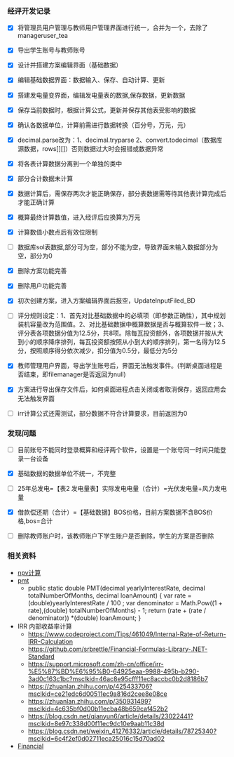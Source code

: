### 经评开发记录

- [x] 将管理员用户管理与教师用户管理界面进行统一，合并为一个，去除了manageruser_tea
- [x] 导出学生账号与教师账号
- [x] 设计并搭建方案编辑界面（基础数据）
- [x] 编辑基础数据界面：数据输入、保存、自动计算、更新
- [x] 搭建发电量变界面，编辑发电量表的数据,保存数据，更新数据
- [x] 保存当前数据时，根据计算公式，更新并保存其他表受影响的数据

- [x] 确认各数据单位，计算前需进行数据转换（百分号，万元，元）
- [x] decimal.parse改为：1、decimal.tryparse 2、convert.todecimal（数据库源数据，rows[][]）否则数据过大时会报错或数据异常
- [x] 将各表计算数据分离到一个单独的类中
- [x] 部分合计数据未计算
- [x] 数据计算后，需保存两次才能正确保存，部分表数据需等待其他表计算完成后才能正确计算
- [x] 概算最终计算数值，进入经评后应换算为万元
- [x] 计算数值小数点后有效位限制
- [ ] 数据库sol表数据,部分可为空，部分不能为空，导致界面未输入数据部分为空，部分为0
- [x] 删除方案功能完善
- [x] 删除用户功能完善
- [x] 初次创建方案，进入方案编辑界面后报空，UpdateInputFiled_BD
- [ ] 评分规则设定：1、首先对比基础数据中的必填项（即参数正确性），其中规划装机容量改为范围值。2、对比基础数据中概算数据是否与概算软件一致；3、评分表各项数据分值为12.5分，共8项。除每瓦投资额外，各项数据并按从大到小的顺序降序排列，每瓦投资额按照从小到大的顺序排列，第一名得为12.5分，按照顺序得分依次减少，扣分值为0.5分，最低分为5分
- [x] 教师管理用户界面，导出学生账号后，界面无法触发事件。(判断桌面进程是否结束，即filemanager是否返回为null)
- [x] 方案进行导出保存文件后，如何桌面进程点击关闭或者取消保存，返回应用会无法触发界面
- [ ] irr计算公式还需测试，部分数据不符合计算要求，目前返回为0


### 发现问题

- [ ] 目前账号不能同时登录概算和经评两个软件，设置是一个账号同一时间只能登录一台设备
- [x] 基础数据的数据单位不统一，不完整
- [ ] 25年总发电=【表2 发电量表】实际发电电量（合计）=光伏发电量+风力发电量
- [x] 借款偿还期（合计）=【基础数据】BOS价格，目前方案数据不含BOS价格,bos=合计
- [ ] 删除教师账户时，该教师账户下学生账户是否删除，学生的方案是否删除
   

### 相关资料

- [npv计算](https://support.microsoft.com/zh-cn/office/npv-%E5%87%BD%E6%95%B0-8672cb67-2576-4d07-b67b-ac28acf2a568)
- [pmt](https://support.microsoft.com/zh-cn/office/pmt-%E5%87%BD%E6%95%B0-0214da64-9a63-4996-bc20-214433fa6441)
  - public static double PMT(decimal yearlyInterestRate, decimal totalNumberOfMonths, decimal loanAmount)
    {
        var rate = (double)yearlyInterestRate / 100 ;
        var denominator = Math.Pow((1 +  rate),(double) totalNumberOfMonths) - 1;
        return (rate + (rate / denominator)) *(double) loanAmount;
    }
- IRR 内部收益率计算
  - https://www.codeproject.com/Tips/461049/Internal-Rate-of-Return-IRR-Calculation
  - https://github.com/srbrettle/Financial-Formulas-Library-.NET-Standard
  - https://support.microsoft.com/zh-cn/office/irr-%E5%87%BD%E6%95%B0-64925eaa-9988-495b-b290-3ad0c163c1bc?msclkid=46ac8e95cfff11ec8accbc0b2d8186b7
  - https://zhuanlan.zhihu.com/p/425433706?msclkid=ce21edc6d00511ec9a816d2cee8e08ce
  - https://zhuanlan.zhihu.com/p/350931499?msclkid=4c635bf0d00b11ecba48b659caf452b2
  - https://blog.csdn.net/qianyun6/article/details/23022441?msclkid=8e97c338d00f11ec9dc10e9aab11c38d
  - https://blog.csdn.net/weixin_41276332/article/details/78725340?msclkid=6c4f2ef0d02711eca25016c15d70ad02
- [Financial](https://github.com/Hesapkurdu/hk-financial-functions)